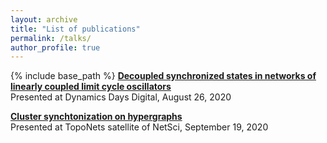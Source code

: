 ```yaml
---
layout: archive
title: "List of publications"
permalink: /talks/
author_profile: true
---
```


{% include base_path %}
[**Decoupled synchronized states in networks of linearly coupled limit cycle oscillators**](https://www.youtube.com/watch?v=mK6zIaPjvtY&t=21s&ab_channel=DynamicsDaysDigital2020)<br>
Presented at Dynamics Days Digital, August 26, 2020

[**Cluster synchtonization on hypergraphs**](https://www.youtube.com/watch?v=SXo_vZtmC_Q&t=4s&ab_channel=AnastasiyaSalova)<br>
Presented at TopoNets satellite of NetSci, September 19, 2020